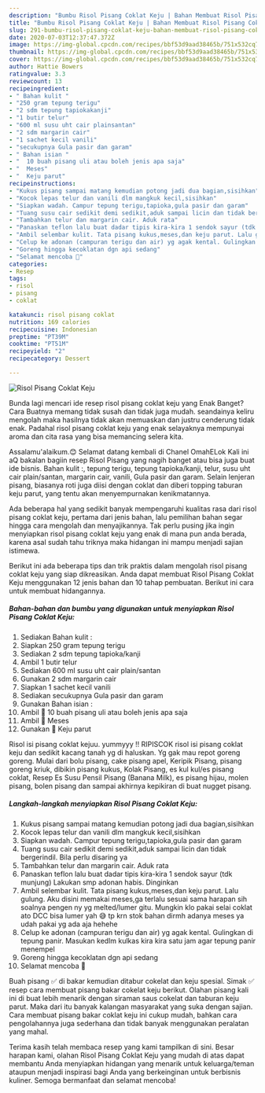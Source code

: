 ```yaml
---
description: "Bumbu Risol Pisang Coklat Keju | Bahan Membuat Risol Pisang Coklat Keju Yang Paling Enak"
title: "Bumbu Risol Pisang Coklat Keju | Bahan Membuat Risol Pisang Coklat Keju Yang Paling Enak"
slug: 291-bumbu-risol-pisang-coklat-keju-bahan-membuat-risol-pisang-coklat-keju-yang-paling-enak
date: 2020-07-03T12:37:47.372Z
image: https://img-global.cpcdn.com/recipes/bbf53d9aad38465b/751x532cq70/risol-pisang-coklat-keju-foto-resep-utama.jpg
thumbnail: https://img-global.cpcdn.com/recipes/bbf53d9aad38465b/751x532cq70/risol-pisang-coklat-keju-foto-resep-utama.jpg
cover: https://img-global.cpcdn.com/recipes/bbf53d9aad38465b/751x532cq70/risol-pisang-coklat-keju-foto-resep-utama.jpg
author: Hattie Bowers
ratingvalue: 3.3
reviewcount: 13
recipeingredient:
- " Bahan kulit "
- "250 gram tepung terigu"
- "2 sdm tepung tapiokakanji"
- "1 butir telur"
- "600 ml susu uht cair plainsantan"
- "2 sdm margarin cair"
- "1 sachet kecil vanili"
- "secukupnya Gula pasir dan garam"
- " Bahan isian "
- "  10 buah pisang uli atau boleh jenis apa saja"
- "  Meses"
- "  Keju parut"
recipeinstructions:
- "Kukus pisang sampai matang kemudian potong jadi dua bagian,sisihkan"
- "Kocok lepas telur dan vanili dlm mangkuk kecil,sisihkan"
- "Siapkan wadah. Campur tepung terigu,tapioka,gula pasir dan garam"
- "Tuang susu cair sedikit demi sedikit,aduk sampai licin dan tidak bergerindil. Bila perlu disaring ya"
- "Tambahkan telur dan margarin cair. Aduk rata"
- "Panaskan teflon lalu buat dadar tipis kira-kira 1 sendok sayur (tdk munjung) Lakukan smp adonan habis. Dinginkan"
- "Ambil selembar kulit. Tata pisang kukus,meses,dan keju parut. Lalu gulung. Aku disini memakai meses,ga terlalu sesuai sama harapan sih soalnya pengen ny yg melted/lumer gitu. Mungkin klo pakai selai coklat ato DCC bisa lumer yah 😅 tp krn stok bahan dirmh adanya meses ya udah pakai yg ada aja hehehe"
- "Celup ke adonan (campuran terigu dan air) yg agak kental. Gulingkan di tepung panir. Masukan kedlm kulkas kira kira satu jam agar tepung panir menempel"
- "Goreng hingga kecoklatan dgn api sedang"
- "Selamat mencoba 🤗"
categories:
- Resep
tags:
- risol
- pisang
- coklat

katakunci: risol pisang coklat 
nutrition: 169 calories
recipecuisine: Indonesian
preptime: "PT39M"
cooktime: "PT51M"
recipeyield: "2"
recipecategory: Dessert

---
```



![Risol Pisang Coklat Keju](https://img-global.cpcdn.com/recipes/bbf53d9aad38465b/751x532cq70/risol-pisang-coklat-keju-foto-resep-utama.jpg)

Bunda lagi mencari ide resep risol pisang coklat keju yang Enak Banget? Cara Buatnya memang tidak susah dan tidak juga mudah. seandainya keliru mengolah maka hasilnya tidak akan memuaskan dan justru cenderung tidak enak. Padahal risol pisang coklat keju yang enak selayaknya mempunyai aroma dan cita rasa yang bisa memancing selera kita.

Assalamu&#39;alaikum.😊 Selamat datang kembali di Chanel OmahELok Kali ini aQ bakalan bagiin resep Risol Pisang yang nagih banget atau bisa juga buat ide bisnis. Bahan kulit :, tepung terigu, tepung tapioka/kanji, telur, susu uht cair plain/santan, margarin cair, vanili, Gula pasir dan garam. Selain lenjeran pisang, biasanya roti juga diisi dengan coklat dan diberi topping taburan keju parut, yang tentu akan menyempurnakan kenikmatannya.

Ada beberapa hal yang sedikit banyak mempengaruhi kualitas rasa dari risol pisang coklat keju, pertama dari jenis bahan, lalu pemilihan bahan segar hingga cara mengolah dan menyajikannya. Tak perlu pusing jika ingin menyiapkan risol pisang coklat keju yang enak di mana pun anda berada, karena asal sudah tahu triknya maka hidangan ini mampu menjadi sajian istimewa.


Berikut ini ada beberapa tips dan trik praktis dalam mengolah risol pisang coklat keju yang siap dikreasikan. Anda dapat membuat Risol Pisang Coklat Keju menggunakan 12 jenis bahan dan 10 tahap pembuatan. Berikut ini cara untuk membuat hidangannya.

<!--inarticleads1-->

##### Bahan-bahan dan bumbu yang digunakan untuk menyiapkan Risol Pisang Coklat Keju:

1. Sediakan  Bahan kulit :
1. Siapkan 250 gram tepung terigu
1. Sediakan 2 sdm tepung tapioka/kanji
1. Ambil 1 butir telur
1. Sediakan 600 ml susu uht cair plain/santan
1. Gunakan 2 sdm margarin cair
1. Siapkan 1 sachet kecil vanili
1. Sediakan secukupnya Gula pasir dan garam
1. Gunakan  Bahan isian :
1. Ambil  🍌 10 buah pisang uli atau boleh jenis apa saja
1. Ambil  🍫 Meses
1. Gunakan  🧀 Keju parut


Risol isi pisang coklat kejuu. yummyyy !! RIPISCOK risol isi pisang coklat keju dan sedikit kacang tanah yg di haluskan. Yg gak mau repot goreng goreng. Mulai dari bolu pisang, cake pisang apel, Keripik Pisang, pisang goreng kriuk, dibikin pisang kukus, Kolak Pisang, es kul kul/es pisang coklat, Resep Es Susu Pensil Pisang (Banana Milk), es pisang hijau, molen pisang, bolen pisang dan sampai akhirnya kepikiran di buat nugget pisang. 

<!--inarticleads2-->

##### Langkah-langkah menyiapkan Risol Pisang Coklat Keju:

1. Kukus pisang sampai matang kemudian potong jadi dua bagian,sisihkan
1. Kocok lepas telur dan vanili dlm mangkuk kecil,sisihkan
1. Siapkan wadah. Campur tepung terigu,tapioka,gula pasir dan garam
1. Tuang susu cair sedikit demi sedikit,aduk sampai licin dan tidak bergerindil. Bila perlu disaring ya
1. Tambahkan telur dan margarin cair. Aduk rata
1. Panaskan teflon lalu buat dadar tipis kira-kira 1 sendok sayur (tdk munjung) Lakukan smp adonan habis. Dinginkan
1. Ambil selembar kulit. Tata pisang kukus,meses,dan keju parut. Lalu gulung. Aku disini memakai meses,ga terlalu sesuai sama harapan sih soalnya pengen ny yg melted/lumer gitu. Mungkin klo pakai selai coklat ato DCC bisa lumer yah 😅 tp krn stok bahan dirmh adanya meses ya udah pakai yg ada aja hehehe
1. Celup ke adonan (campuran terigu dan air) yg agak kental. Gulingkan di tepung panir. Masukan kedlm kulkas kira kira satu jam agar tepung panir menempel
1. Goreng hingga kecoklatan dgn api sedang
1. Selamat mencoba 🤗


Buah pisang ✅ di bakar kemudian ditabur cokelat dan keju spesial. Simak ✅ resep cara membuat pisang bakar cokelat keju berikut. Olahan pisang kali ini di buat lebih menarik dengan siraman saus cokelat dan taburan keju parut. Maka dari itu banyak kalangan masyarakat yang suka dengan sajian. Cara membuat pisang bakar coklat keju ini cukup mudah, bahkan cara pengolahannya juga sederhana dan tidak banyak menggunakan peralatan yang mahal. 

Terima kasih telah membaca resep yang kami tampilkan di sini. Besar harapan kami, olahan Risol Pisang Coklat Keju yang mudah di atas dapat membantu Anda menyiapkan hidangan yang menarik untuk keluarga/teman ataupun menjadi inspirasi bagi Anda yang berkeinginan untuk berbisnis kuliner. Semoga bermanfaat dan selamat mencoba!
